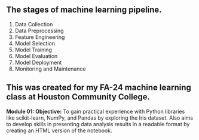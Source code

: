 ## The stages of machine learning pipeline.
1. Data Collection
2. Data Preprocessing
3. Feature Engineering
4. Model Selection
5. Model Training
6. Model Evaluation
7. Model Deployment
8. Monitoring and Maintenance


## **This was created for my FA-24 machine learning class at Houston Community College.**

**Module 01: Objective:** To gain practical experience with Python libraries like scikit-learn, NumPy, and Pandas by exploring the Iris dataset. Also aims to develop skills in presenting data analysis results in a readable format by creating an HTML version of the notebook.
